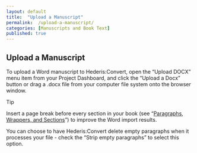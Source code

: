 ```yaml
---
layout: default
title:  "Upload a Manuscript"
permalink:  /upload-a-manuscript/
categories: [Manuscripts and Book Text]
published: true
---
```


<section data-type="chapter" class="hsecchapter" data-hederis-type="hsecchapter" id="upload-a-manuscript" data-pi-attrs="id: upload-a-manuscript"><h1 data-hederis-type="hblkchaptitle" class="hblkchaptitle" id="pHzpJ3XNc">Upload a Manuscript</h1>
    <p class="hblkp" data-hederis-type="hblkp" id="psGUV4Dpx">To upload a Word manuscript to Hederis:Convert, open the &#8220;Upload DOCX&#8221; menu item from your Project Dashboard, and click the &#8220;Upload a Docx&#8221; button or drag a .docx file from your computer file system onto the browser window.</p>
    <aside class="hwprbox box" data-hederis-type="hwprbox" id="prkuiMLTS" data-type="sidebar"><p class="hblktype" data-hederis-type="hblktype" id="ppjJDVVQl">Tip</p>
    <p class="hblkp" data-hederis-type="hblkp" id="pfnzm3Asu">Insert a page break before every section in your book (see &#8220;<a href="{% post_url 2019-04-01-13-ParagraphsWrappersandSections %}"><span class="Hyperlink">Paragraphs, Wrappers, and Sections</span></a>&#8221;) to improve the Word import results.</p>
    </aside>
    <p class="hblkp" data-hederis-type="hblkp" id="pU56q7JGR">You can choose to have Hederis:Convert delete empty paragraphs when it processes your file - check the &#8220;Strip empty paragraphs&#8221; to select this option.</p>
    </section>
    
